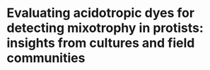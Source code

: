 # Evaluating acidotropic dyes for detecting mixotrophy in protists: insights from cultures and field communities
